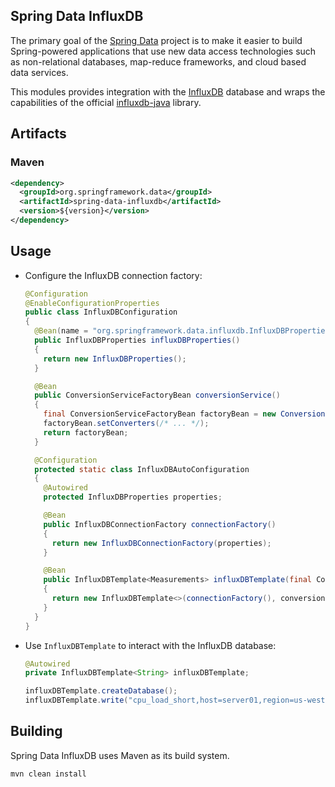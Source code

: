 
Spring Data InfluxDB
--------------------

The primary goal of the [Spring Data](http://projects.spring.io/spring-data/) project is to make it easier to build Spring-powered applications that use new data access technologies such as non-relational databases, map-reduce frameworks, and cloud based data services.

This modules provides integration with the [InfluxDB](https://influxdata.com/) database and wraps the capabilities of the official [influxdb-java](https://github.com/influxdata/influxdb-java) library.

## Artifacts

### Maven

```xml
<dependency>
  <groupId>org.springframework.data</groupId>
  <artifactId>spring-data-influxdb</artifactId>
  <version>${version}</version>
</dependency> 
```

## Usage

* Configure the InfluxDB connection factory:

    ```java
    @Configuration
    @EnableConfigurationProperties
    public class InfluxDBConfiguration
    {
      @Bean(name = "org.springframework.data.influxdb.InfluxDBProperties")
      public InfluxDBProperties influxDBProperties()
      {
        return new InfluxDBProperties();
      }

      @Bean
      public ConversionServiceFactoryBean conversionService()
      {
        final ConversionServiceFactoryBean factoryBean = new ConversionServiceFactoryBean();
        factoryBean.setConverters(/* ... */);
        return factoryBean;
      }

      @Configuration
      protected static class InfluxDBAutoConfiguration
      {
        @Autowired
        protected InfluxDBProperties properties;

        @Bean
        public InfluxDBConnectionFactory connectionFactory()
        {
          return new InfluxDBConnectionFactory(properties);
        }

        @Bean
        public InfluxDBTemplate<Measurements> influxDBTemplate(final ConversionService conversionService)
        {
          return new InfluxDBTemplate<>(connectionFactory(), conversionService);
        }
      }
    }
    ```

* Use `InfluxDBTemplate` to interact with the InfluxDB database:

    ```java
    @Autowired
    private InfluxDBTemplate<String> influxDBTemplate;
    
    influxDBTemplate.createDatabase();
    influxDBTemplate.write("cpu_load_short,host=server01,region=us-west value=0.64 1434055562000000000");
    ```

## Building

Spring Data InfluxDB uses Maven as its build system. 

```bash
mvn clean install
```
